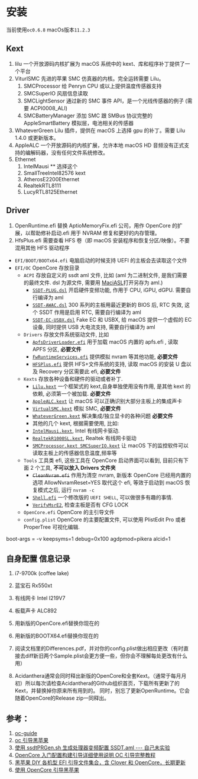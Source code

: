 # 安装

当前使用`oc0.6.8`  macOs版本`11.2.3`

## Kext

1. lilu 一个开放源码内核扩展为 macOS 系统中的 kext、库和程序补丁提供了一个平台
2. ViturlSMC 先进的苹果 SMC 仿真器的内核。完全运转需要 Lilu。
   1. SMCProcessor 给 Penryn CPU 或以上提供温度传感器支持
   2. SMCSuperIO 风扇信息读取
   3. SMCLightSensor 通过新的 SMC 事件 API，是一个光线传感器的例子 (需要 ACPI0008_ALI)
   4. SMCBatteryManager 添加 SMC 跟 SMBus 协议完整的 AppleSmartBattery 模拟层，电池相关的传感器
3. WhateverGreen Lilu 插件，提供在 macOS 上选择 gpu 的补丁。需要 Lilu 1.4.0 或更新版本。
4. AppleALC 一个开放源码的内核扩展，允许本地 macOS HD 音频没有正式支持的编解码器，没有任何文件系统修改。
5. Ethernet
   1. IntelMausi  ** 选择这个
   2. SmallTreeIntel82576 kext
   3. AtherosE2200Ethernet
   4. RealtekRTL8111
   5. LucyRTL8125Ethernet

## Driver

1. OpenRuntime.efi 替换 AptioMemoryFix.efi 公司，用作 OpenCore 的扩展，以帮助修补启动.efi 用于 NVRAM 修复和更好的内存管理。
2. HfsPlus.efi 需要查看 HFS 卷（即 macOS 安装程序和恢复分区/映像）。不要混用其他 HFS 驱动程序

- `EFI/BOOT/BOOTx64.efi` 电脑启动的时候支持 UEFI 的主板会去读取这个文件
- `EFI/OC` OpenCore 存放目录
  - `ACPI` 存放自定义的 ssdt aml 文件, 比如 (aml 为二进制文件, 是我们需要的最终文件. dsl 为源文件, 需要用 [MaciASL](https://github.com/acidanthera/MaciASL/releases)打开另存为 aml.)
    - [`SSDT-PLUG.dsl`](https://github.com/acidanthera/OpenCorePkg/tree/master/Docs/AcpiSamples) 开启硬件变频功能, 作用于 CPU, iGPU, dGPU. 需要自行编译为 aml
    - [`SSDT-AWAC.dsl`](https://github.com/acidanthera/OpenCorePkg/tree/master/Docs/AcpiSamples) 300 系列的主板用最近更新的 BIOS 后, RTC 失效, 这个 SSDT 作用是启用 RTC, 需要自行编译为 aml
    - [`SSDT-EC-USBX.dsl`](https://github.com/acidanthera/OpenCorePkg/tree/master/Docs/AcpiSamples) Fake EC 和 USBX, 给 macOS 提供一个虚假的 EC 设备, 同时提供 USB 大电流支持, 需要自行编译为 aml
  - `Drivers` 存放文件系统驱动文件, 比如
    - [`ApfsDriverLoader.efi`](https://github.com/acidanthera/AppleSupportPkg/releases) 用于加载 macOS 内置的 apfs.efi , 读取 APFS 分区, **必要文件**
    - [`FwRuntimeServices.efi`](https://github.com/acidanthera/OpenCorePkg/releases) 提供模拟 nvram 等其他功能, **必要文件**
    - [`HFSPlus.efi`](EFI/OC/Drivers/HFSPlus.efi) 提供 HFS+文件系统的支持, 读取 macOS 的安装 U 盘以及 Recovery 分区需要此 efi, **必要文件**
  - `Kexts` 存放各种设备和硬件的驱动或者补丁.
    - [`Lilu.kext`](https://github.com/acidanthera/Lilu/releases) 一个框架式的 kext,自身单独使用没有作用, 是其他 kext 的依赖, 必须第一个被加载. **必要文件**
    - [`AppleALC.kext`](https://github.com/acidanthera/AppleALC/releases) 让 macOS 可以正确识别大部分主板上的集成声卡
    - [`VirtualSMC.kext`](https://github.com/acidanthera/VirtualSMC/releases) 模拟 SMC, **必要文件**
    - [`WhateverGreen.kext`](https://github.com/acidanthera/WhateverGreen/releases) 解决集成/独立显卡的各种问题 **必要文件**
    - 其他的几个 kext, 根据需要使用, 比如:
    - [`IntelMausi.kext`](https://github.com/acidanthera/IntelMausi/releases), Intel 有线网卡驱动.
    - [`RealtekR1000SL.kext`](https://github.com/SergeySlice/RealtekLANv3/releases), Realtek 有线网卡驱动
    - [`SMCProcessor.kext SMCSuperIO.kext`](https://github.com/acidanthera/VirtualSMC/releases) 让 macOS 下的监控软件可以读取主板上的传感器信息温度,频率等
  - `Tools` 工具类 efi, 这些工具在 OpenCore 启动界面可以看到, 目前只有下面 2 个工具, **不可以放入 Drivers 文件夹**
    - ~~`CleanNvram.efi`~~ 作用为清空 nvram, 新版本 OpenCore 已经用内置的选项 AllowNvramReset=YES 取代这个 efi, 等效于启动到 macOS 恢复模式之后, 运行 `nvram -c`
    - [`Shell.efi`](https://github.com/acidanthera/OpenCoreShell/releases) 一个修改版的 `UEFI SHELL`, 可以做很多有趣的事情.
    - [`VerifyMsrE2`](https://github.com/acidanthera/OpenCorePkg/releases), 检查主板是否有 CFG LOCK
  - `OpenCore.efi` OpenCore 的主引导文件
  - `config.plist` OpenCore 的主要配置文件, 可以使用 PlistEdit Pro 或者 ProperTree 可视化编辑.

boot-args = -v keepsyms=1 debug=0x100 agdpmod=pikera alcid=1

## 自身配置 信息记录

1. i7-9700k (coffee lake)
2. 蓝宝石 Rx550xt
3. 有线网卡 Intel I219V7
4. 板载声卡 ALC892

1. 用新版的OpenCore.efi替换你现在的
2. 用新版的BOOTX64.efi替换你现在的
3. 阅读文档里的Differences.pdf，并对你的config.plist做出相应更改（有时直接去diff新旧两个Sample.plist会更方便一些，但你会不理解每处更改有什么用）
4. Acidanthera通常会同时释出新版的OpenCore和全套Kext。（通常于每月月初）所以每次请检查Acidanthera的Github组织首页，下载所有更新了的Kext，并替换掉你原来所有用到的。
同时，别忘了更新OpenRuntime。它会随着OpenCore的Release zip一同释出。

## 参考：

1. [oc-guide](https://github.com/cattyhouse/oc-guide)
2. [oc 引导黑苹果](https://iiong.com/booting-hackintosh-with-opencore/)
3. [使用 ssdtPRGen.sh 生成处理器变频配置 SSDT.aml --- 自己未实验](https://heipg.cn/tutorial/using-ssdtprgen-generate-ssdt-aml.html)
4. [OpenCore 入门配置构建引导详细使用说明 OC 引导完整教程](http://imacos.top/2020/04/04/1616/)
5. [黑苹果 DIY 各机型 EFI 引导文件集合，含 Clover 和 OpenCore，长期更新](https://heipg.cn/clover/diy-hackintosh-efi.html)
6. [使用 OpenCore 引导黑苹果](https://blog.xjn819.com/post/opencore-guide.html)
